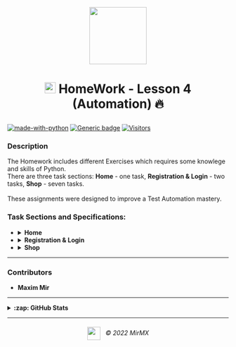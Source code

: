 <p align = "center">
  <a href ="#"><img src="https://i.imgur.com/3Vg0Jfw.png" width="130" /></a>
</p>

# <p align="center">[<img src="https://i.imgur.com/G7LQsqu.png"  height="25" />](https://be-tester.ru/ "https://be-tester.ru") HomeWork - Lesson 4 (Automation) :fire:</p>

[![made-with-python](https://img.shields.io/badge/Made%20with-Python%20&%20Magic-blue.svg)](https://www.python.org/)
[![Generic badge](https://img.shields.io/badge/Total%20code--coverage-100%25-green)](#)
[![Visitors](https://visitor-badge.glitch.me/badge?page_id=MirMX.book_store_testing&left_color=gray&right_color=red&left_text=Visitors)](#)
### Description
The Homework includes different Exercises which requires some knowlege and skills of Python.<br>
There are three task sections: __Home__ - one task, __Registration & Login__ - two tasks, __Shop__ - seven tasks.<br><br>
These assignments were designed to improve a Test Automation mastery.<br>
 
  ### Task Sections and Specifications:
- <details>
  <summary><b>Home</b></summary>

    - <details>
      <summary>1. <b>Home:</b> добавление комментария</summary> 

        1️⃣ [Adding comment][1]&nbsp;&nbsp;&nbsp;&nbsp; [![Generic badge](https://img.shields.io/badge/code--coverage-100%25-green)](#)<br>

            1. Откройте http://practice.automationtesting.in/
            2. Проскролльте страницу вниз на 600 пикселей
            3. Нажмите на название книги "Selenium Ruby" или на кнопку "READ MORE"
            4. Нажмите на вкладку "REVIEWS"
            5. Поставьте 5 звёзд
            6. Заполните поле "Review" сообщением: "Nice book!"
            7. Заполните поле "Name"
            8. Заполните "Email"
            9. Нажмите на кнопку "SUBMIT"
      </details>
  </details> 

- <details>
  <summary><b>Registration & Login</b></summary>
  
    - <details>
      <summary>1. <b>Registration_login:</b> регистрация аккаунта</summary>

        2️⃣ [Account registration][2]&nbsp;&nbsp;&nbsp;&nbsp; [![Generic badge](https://img.shields.io/badge/code--coverage-100%25-green)](#)<br>

            1. Откройте http://practice.automationtesting.in/
            2. Нажмите на вкладку "My Account Menu"
            3. В разделе "Register", введите email для регистрации
            4. В разделе "Register", введите пароль для регистрации
                - составьте такой пароль, чтобы отобразилось "Medium" или "Strong", иначе регистрация не выполнится
                - почту и пароль сохраните, потребуюутся в дальнейшем
            5. Нажмите на кнопку "Register"
      </details>

    - <details>
      <summary>2. <b>Registration_login:</b> логин в систему</summary> 

        3️⃣ [Login into account][3]&nbsp;&nbsp;&nbsp;&nbsp; [![Generic badge](https://img.shields.io/badge/code--coverage-100%25-green)](#)

            1. Откройте http://practice.automationtesting.in/
            2. Нажмите на вкладку "My Account Menu"
            3. В разделе "Login", введите email для логина # данные можно взять из предыдущего теста
            4. В разделе "Login", введите пароль для логина # данные можно взять из предыдущего теста
            5. Нажмите на кнопку "Login"
            6. Добавьте проверку, что на странице есть элемент "Logout"
      </details>
  </details> 

- <details>
  <summary><b>Shop</b></summary>
  
    - <details>
      <summary>1. <b>Shop:</b> отображение страницы товара</summary>
        
        4️⃣ [Display the product page][4]&nbsp;&nbsp;&nbsp;&nbsp; [![Generic badge](https://img.shields.io/badge/code--coverage-100%25-green)](#)<br>

            1. Откройте http://practice.automationtesting.in/
            2. Залогиньтесь
            3. Нажмите на вкладку "Shop"
            4. Откройте книгу "HTML 5 Forms"
            5. Добавьте тест, что заголовок книги назвается: "HTML5 Forms"
      </details>
    - <details>  
      <summary>2. <b>Shop:</b> количество товаров в категории</summary> 

        5️⃣ [Product quantity in category][5]&nbsp;&nbsp;&nbsp;&nbsp; [![Generic badge](https://img.shields.io/badge/code--coverage-100%25-green)](#)<br>
        
            1. Откройте http://practice.automationtesting.in/
            2. Залогиньтесь
            3. Нажмите на вкладку "Shop"
            4. Откройте категорию "HTML"
            5. Добавьте тест, что отображается три товара
      </details>
    - <details>
      <summary>3. <b>Shop:</b> сортировка товаров</summary>

        6️⃣ [Product sorting][6]&nbsp;&nbsp;&nbsp;&nbsp; [![Generic badge](https://img.shields.io/badge/code--coverage-100%25-green)](#)<br>

            1. Откройте http://practice.automationtesting.in/
            2. Залогиньтесь
            3. Нажмите на вкладку "Shop"
            4. Добавьте тест, что в селекторе выбран вариант сортировки по умолчанию
                - Используйте проверку по value
            5. Отсортируйте товары по цене от большей к меньшей
                - в селекторах используйте класс Select
            6. Снова объявите переменную с локатором основного селектора сортировки # т.к после сортировки страница обновится
            7. Добавьте тест, что в селекторе выбран вариант сортировки по цене от большей к меньшей
                - Используйте проверку по value
      </details>
    - <details>  
      <summary>4. <b>Shop:</b> отображение, скидка товара</summary> 

        7️⃣ [Display product discount][7]&nbsp;&nbsp;&nbsp;&nbsp; [![Generic badge](https://img.shields.io/badge/code--coverage-100%25-green)](#)<br>

            1. Откройте http://practice.automationtesting.in/
            2. Залогиньтесь
            3. Нажмите на вкладку "Shop"
            4. Откройте книгу "Android Quick Start Guide"
            5. Добавьте тест, что содержимое старой цены = "₹600.00" # используйте assert
            6. Добавьте тест, что содержимое новой цены = "₹450.00" # используйте assert
            7. Добавьте явное ожидание и нажмите на обложку книги
                - Подберите такой селектор и тайминги, чтобы открылось окно предпросмотра картинки (не вся картинка на всю страницу)
            8. Добавьте явное ожидание и закройте предпросмотр нажав на крестик (кнопка вверху справа)
      </details>

    - <details>
      <summary>5. <b>Shop:</b> проверка цены в корзине</summary>

        8️⃣ [Checking price in the cart][8]&nbsp;&nbsp;&nbsp;&nbsp; [![Generic badge](https://img.shields.io/badge/code--coverage-100%25-green)](#)<br>

            1. Откройте http://practice.automationtesting.in/ # в этом тесте логиниться не нужно
            2. Нажмите на вкладку "Shop"
            3. Добавьте в корзину книгу "HTML5 WebApp Development" # см. комментарии в самом низу
            4. Добавьте тест, что возле коризны(вверху справа) количество товаров = "1 Item", а стоимость = "₹180.00"
                - Используйте для проверки assert
            5. Перейдите в корзину
            6. Используя явное ожидание, проверьте что в Subtotal отобразилась стоимость
            7. Используя явное ожидание, проверьте что в Total отобразилась стоимость

            # если эта книга будет out of stock - тогда вместо неё добавьте книгу HTML5 Forms и выполните тесты по аналогии 
            # если все книги будут out of stock - тогда пропустите это и следующие два задания
      </details>
    - <details>  
      <summary>6. <b>Shop:</b> работа в корзине</summary> 

        9️⃣ [Work with the cart][9]&nbsp;&nbsp;&nbsp;&nbsp; [![Generic badge](https://img.shields.io/badge/code--coverage-100%25-green)](#)<br>

        Иногда, даже явные ожидания не помогают избежать ошибки при нахождении элемента, этот сценарий один из таких, используйте time.sleep()

            1. Откройте http://practice.automationtesting.in/ # в этом тесте логиниться не нужно
            2. Нажмите на вкладку "Shop"
            3. Добавьте в корзину книги "HTML5 WebApp Development" и "JS Data Structures and Algorithm"
                - Перед добавлением первой книги, проскролльте вниз на 300 пикселей
                - После добавления 1-й книги добавьте sleep
            4. Перейдите в корзину
            5. Удалите первую книгу
                - Перед удалением добавьте sleep
            6. Нажмите на Undo (отмена удаления)
            7. В Quantity увеличьте количесто товара до 3 шт для "JS Data Structures and Algorithm“
                - Предварительно очистите поле с помощью локатор_поля.clear()
            8. Нажмите на кнопку "UPDATE BASKET"
            9. Добавьте тест, что value элемента quantity для "JS Data Structures and Algorithm" равно 3 # используйте assert
            10. Нажмите на кнопку "APPLY COUPON"
                - Перед нажатимем добавьте sleep
            11. Добавьте тест, что возникло сообщение: "Please enter a coupon code."

            # если эти книги будут out of stock - тогда вместо них добавьте книгу HTML5 Forms и любую доступную книгу по JS и выполните тесты по аналогии
      </details>
    - <details>
      <summary>7. <b>Shop:</b> покупка товара</summary>

        🔟 [Buying the book][10]&nbsp;&nbsp;&nbsp;&nbsp; [![Generic badge](https://img.shields.io/badge/code--coverage-100%25-green)](#)<br>

            1. Откройте http://practice.automationtesting.in/ # в этом тесте логиниться не нужно
            2. Нажмите на вкладку "Shop" и проскролльте на 300 пикселей вниз
            3. Добавьте в корзину книгу "HTML5 WebApp Development"
            4. Перейдите в корзину
            5. Нажмите "PROCEED TO CHECKOUT"
                - Перед нажатием, добавьте явное ожидание
            6. Заполните все обязательные поля
                - Перед заполнением first name, добавьте явное ожидание
                - Для заполнения country нужно: нажать на селектор - > ввести название в поле ввода - > нажать на вариант который отобразится ниже ввода
                - Чтобы выбрать селектор нижний вариант после ввода, используйте кнопку нажмите на неё, затем на вариант в списке ниже
            7. Выберите способ оплаты "Check Payments"
                - Перед выбором, проскролльте на 600 пикселей вниз и добавьте sleep
            8. Нажмите PLACE ORDER
            9. Используя явное ожидание, проверьте что отображается надпись "Thank you. Your order has been received."
            10. Используя явное ожидание, проверьте что в Payment Method отображается текст "Check Payments"
      </details>
  </details> 
<!-- ----------------------------------------------------------------------- -->
[1]: /01_home_add_comment.py "Open File in New Tab (ctrl + click)"
[2]: /02_registration_login_account_registration.py "Open File in New Tab (ctrl + click)"
[3]: /03_registration_login_login_into_account.py "Open File in New Tab (ctrl + click)"
[4]: /04_shop_display_product_page.py "Open File in New Tab (ctrl + click)"
[5]: /05_shop_products_quantity_in_category.py "Open File in New Tab (ctrl + click)"
[6]: /06_shop_product_sorting.py "Open File in New Tab (ctrl + click)"
[7]: /07_shop_display_product_discount.py "Open File in New Tab (ctrl + click)"
[8]: /08_shop_check_price_in_the_cart.py "Open File in New Tab (ctrl + click)"
[9]: /09_shop_work_with_cart.py "Open File in New Tab (ctrl + click)"
[10]: /10_shop_buy_the_book.py "Open File in New Tab (ctrl + click)"
<!-- ----------------------------------------------------------------------- -->

---
### Contributors

 - **Maxim Mir**

 ---
<details>

<summary><b>:zap: GitHub Stats</b></summary>

  [![MirMX's GitHub stats](https://github-readme-stats.vercel.app/api?username=MirMX&hide=contribs,prs&show_icons=true&&theme=dark&hide_border=false&title_color=007acc&icon_color=79ff97&bg_color=151515&border_color=0c1a25")](#)
  
  [![Readme Card](https://github-readme-stats.vercel.app/api/pin/?username=MirMX&repo=book_store_testing&theme=dark&&title_color=007acc&show_icons=true&layout=compact)](#)
</details>

---  

###### <p align ="center">[<img align ="center" src="https://i.imgur.com/3Vg0Jfw.png" width="30" />](#)&nbsp;&nbsp; © 2022 MirMX</p>
